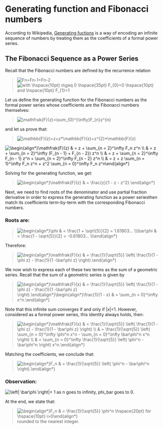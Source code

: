 # Generating function and Fibonacci numbers

According to Wikipedia, [Generating fuctions](https://en.wikipedia.org/wiki/Generating_function) is a way of encoding an infinite sequence of numbers by treating them as the coefficients of a formal power series.

## The Fibonacci Sequence as a Power Series

Recall that the Fibonacci numbers are defined by the recurrence relation <br>
><img src="https://latex.codecogs.com/svg.image?F_{n}=F_{n-1}&plus;F_{n-2}" title="Fn=Fn-1+Fn-2" />
><img src="https://latex.codecogs.com/svg.image?with&space;\hspace{10pt}&space;n\geq&space;0&space;\hspace{35pt}&space;F_{0}=0&space;\hspace{10pt}&space;and&space;\hspace{10pt}&space;F_{1}=1" title="with \hspace{10pt} n\geq 0 \hspace{35pt} F_{0}=0 \hspace{10pt} and \hspace{10pt} F_{1}=1" />

Let us define the generating function for the Fibonacci numbers as the formal power series whose coefficients are the Fibonacci numbers themselves:
><img src="https://latex.codecogs.com/svg.image?\mathfrak{F}(z)=\sum_{0}^{\infty}F_{n}z^{n}" title="\mathfrak{F}(z)=\sum_{0}^{\infty}F_{n}z^{n}" />
and let us prove that: 
><img src="https://latex.codecogs.com/svg.image?\mathfrak{F}(z)=z&plus;z\mathfrak{F}(z)&plus;z^{2}\mathfrak{F}(z)" title="\mathbb{F}(z)=z+z*\mathbb{F}(z)+z^{2}*\mathbb{F}(z)" />
<img src="https://latex.codecogs.com/svg.image?\begin{align*}\mathfrak{F}(z)&space;&space;&space;&space;&&space;=&space;z&space;&plus;&space;\sum_{n&space;=&space;2}^\infty&space;F_n&space;z^n&space;\\&space;&space;&space;&space;&&space;=&space;z&space;&plus;&space;\sum_{n&space;=&space;2}^\infty&space;(F_{n&space;-&space;1}&space;&plus;&space;F_{n&space;-&space;2})&space;z^n&space;\\&space;&space;&space;&space;&&space;=&space;z&space;&plus;&space;\sum_{n&space;=&space;2}^\infty&space;F_{n&space;-&space;1}&space;z^n&space;&plus;&space;\sum_{n&space;=&space;2}^\infty&space;F_{n&space;-&space;2}&space;z^n&space;\\&space;&space;&space;&space;&&space;=&space;z&space;&plus;&space;z&space;\sum_{n&space;=&space;1}^\infty&space;F_n&space;z^n&space;&plus;&space;z^2&space;\sum_{n&space;=&space;0}^\infty&space;F_n&space;z^n\end{align*}" title="\begin{align*}\mathfrak{F}(z) & = z + \sum_{n = 2}^\infty F_n z^n \\ & = z + \sum_{n = 2}^\infty (F_{n - 1} + F_{n - 2}) z^n \\ & = z + \sum_{n = 2}^\infty F_{n - 1} z^n + \sum_{n = 2}^\infty F_{n - 2} z^n \\ & = z + z \sum_{n = 1}^\infty F_n z^n + z^2 \sum_{n = 0}^\infty F_n z^n\end{align*}" />

Solving for the generating function, we get:
  
><img src="https://latex.codecogs.com/svg.image?\begin{align*}\mathfrak{F}(z)&space;&space;&space;&space;&&space;=&space;\frac{z}{1&space;-&space;z&space;-&space;z^2}.\end{align*}" title="\begin{align*}\mathfrak{F}(z) & = \frac{z}{1 - z - z^2}.\end{align*}" />

Next, we need to find roots of the denominator and use partial fraction derivative in order to express the generating function as a power seriesthen match its coefficients term-by-term with the corresponding Fibonacci numbers.

### Roots are: 
><img src="https://latex.codecogs.com/svg.image?\begin{align*}\phi&space;&space;&space;&space;&&space;=&space;\frac{1&space;&plus;&space;\sqrt{5}}{2}&space;=&space;1.61803...&space;\\\bar\phi&space;&space;&space;&space;&&space;=&space;\frac{1&space;-&space;\sqrt{5}}{2}&space;=&space;-0.61803...&space;\\\end{align*}" title="\begin{align*}\phi & = \frac{1 + \sqrt{5}}{2} = 1.61803... \\\bar\phi & = \frac{1 - \sqrt{5}}{2} = -0.61803... \\\end{align*}" />

Therefore:
><img src="https://latex.codecogs.com/svg.image?\begin{align*}\mathfrak{F}(x)&space;&space;&space;&space;&&space;=&space;\frac{1}{\sqrt{5}}&space;\left(&space;\frac{1}{1&space;-\phi&space;z}&space;-&space;\frac{1}{1&space;-\bar\phi&space;z}&space;\right).\end{align*}" title="\begin{align*}\mathfrak{F}(x) & = \frac{1}{\sqrt{5}} \left( \frac{1}{1 -\phi z} - \frac{1}{1 -\bar\phi z} \right).\end{align*}" />

We now wish to express each of these two terms as the sum of a geometric series. Recall that the sum of a geometric series is given by
><img src="https://latex.codecogs.com/svg.image?\begin{align*}\frac{1}{1&space;-&space;x}&space;&space;&space;&space;&&space;=&space;\sum_{n&space;=&space;0}^\infty&space;x^n.\end{align*}" title="\begin{align*}\mathfrak{F}(x) & = \frac{1}{\sqrt{5}} \left( \frac{1}{1 -\phi z} - \frac{1}{1 -\bar\phi z} \right).\end{align*}\begin{align*}\frac{1}{1 - x} & = \sum_{n = 0}^\infty x^n.\end{align*}" />
Note that this infinite sum converges if and only if |x|<1. However, considered as a formal power series, this identity always holds, then:
><img src="https://latex.codecogs.com/svg.image?\begin{align*}\mathfrak{F}(x)&space;&space;&space;&space;&&space;=&space;\frac{1}{\sqrt{5}}&space;\left(&space;\frac{1}{1&space;-&space;\phi&space;z}&space;-&space;\frac{1}{1&space;-&space;\bar\phi&space;z}&space;\right)&space;\\&space;&space;&space;&space;&&space;=&space;\frac{1}{\sqrt{5}}&space;\left(&space;\sum_{n&space;=&space;0}^\infty&space;\phi^n&space;x^n&space;-&space;\sum_{n&space;=&space;0}^\infty&space;\bar\phi^n&space;x^n&space;\right)&space;&space;&space;\\&space;&space;&space;&space;&&space;=&space;\sum_{n&space;=&space;0}^\infty&space;\frac{1}{\sqrt{5}}&space;\left(&space;\phi^n&space;-&space;\bar\phi^n&space;\right)&space;x^n.\end{align*}" title="\begin{align*}\mathfrak{F}(x) & = \frac{1}{\sqrt{5}} \left( \frac{1}{1 - \phi z} - \frac{1}{1 - \bar\phi z} \right) \\ & = \frac{1}{\sqrt{5}} \left( \sum_{n = 0}^\infty \phi^n x^n - \sum_{n = 0}^\infty \bar\phi^n x^n \right) \\ & = \sum_{n = 0}^\infty \frac{1}{\sqrt{5}} \left( \phi^n - \bar\phi^n \right) x^n.\end{align*}" />

Matching the coefficients, we conclude that:
><img src="https://latex.codecogs.com/svg.image?\begin{align*}F_n&space;&space;&space;&space;&&space;=&space;\frac{1}{\sqrt{5}}&space;\left(&space;\phi^n&space;-&space;\bar\phi^n&space;\right).\end{align*}" title="\begin{align*}F_n & = \frac{1}{\sqrt{5}} \left( \phi^n - \bar\phi^n \right).\end{align*}" />

### Observation:
<img src="https://latex.codecogs.com/svg.image?\left|&space;\bar\phi&space;\right|<&space;1" title="\left| \bar\phi \right|< 1" />
as n goes to infinity, phi_bar goes to 0.

At the end, we state that:
><img src="https://latex.codecogs.com/svg.image?\begin{align*}F_n&space;&space;&space;&space;&&space;=&space;\frac{1}{\sqrt{5}}&space;&space;\phi^n&space;\hspace{20pt}&space;for&space;\hspace{10pt}&space;i>0\end{align*}" title="\begin{align*}F_n & = \frac{1}{\sqrt{5}} \phi^n \hspace{20pt} for \hspace{10pt} i>0\end{align*}" /> rounded to the nearest integer.
